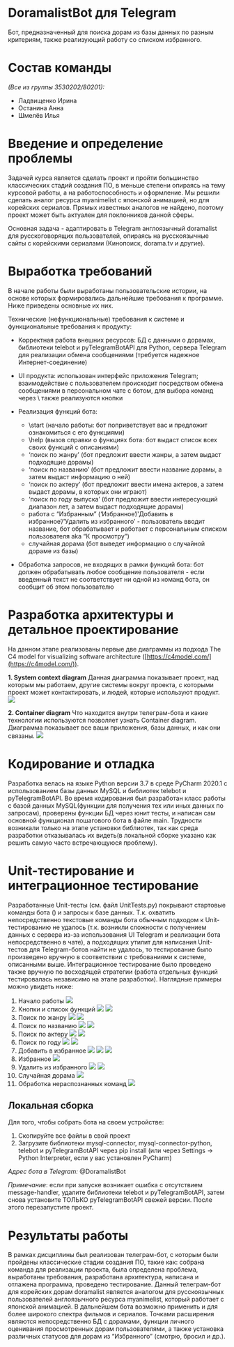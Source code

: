 # DoramalistBot для Telegram  
Бот, предназначенный для поиска дорам из базы данных по разным критериям, также реализующий работу со списком избранного.
# Состав команды
*(Все из группы 3530202/80201):*
- Ладвищенко Ирина
- Останина Анна
- Шмелёв Илья
# Введение и определение проблемы
Задачей курса является сделать проект и пройти большинство классических стадий создания ПО, в меньше степени опираясь на тему курсовой работы, а на работоспособность и оформление. Мы решили сделать аналог ресурса myanimelist с японской анимацией, но для корейских сериалов. Прямых известных аналогов не найдено, поэтому проект может быть актуален для поклонников данной сферы.

Основная задача - адаптировать в Telegram англоязычный doramalist для русскоговорящих пользователей, опираясь на русскоязычные сайты с корейскими сериалами (Кинопоиск, dorama.tv и другие).
# Выработка требований
В начале работы были выработаны пользовательские истории, на основе которых формировались дальнейшие требования к программе. Ниже приведены основные их них.

Технические (нефункциональные) требования к системе и функциональные требования к продукту:

-   Корректная работа внешних ресурсов: БД с данными о дорамах, библиотеки telebot и pyTelegramBotAPI для Python, сервера Telegram для реализации обмена сообщениями (требуется надежное Интернет-соединение)
    
-   UI продукта: использован интерфейс приложения Telegram; взаимодействие с пользователем происходит посредством обмена сообщениями в персональном чате с ботом, для выбора команд через \ также реализуются кнопки
    
-   Реализация функций бота:  
    - \start (начало работы: бот поприветствует вас и предложит ознакомиться с его функциями)  
    - \help (вызов справки о функциях бота: бот выдаст список всех своих функций с описаниями)  
    - ‘поиск по жанру’ (бот предложит ввести жанры, а затем выдаст подходящие дорамы)  
    - ‘поиск по названию’ (бот предложит ввести название дорамы, а затем выдаст информацию о ней)  
    - ‘поиск по актеру’ (бот предложит ввести имена актеров, а затем выдаст дорамы, в которых они играют)  
    - ‘поиск по году выпуска’ (бот предложит ввести интересующий диапазон лет, а затем выдаст подходящие дорамы)  
    - работа с “Избранным” (‘Избранное’/’Добавить в избранное’/’Удалить из избранного’ - пользователь вводит название, бот обрабатывает и работает с персональным списком пользователя aka “К просмотру”)  
    - случайная дорама (бот выведет информацию о случайной дораме из базы)
    
-   Обработка запросов, не входящих в рамки функций бота: бот должен обрабатывать любое сообщение пользователя - если введенный текст не соответствует ни одной из команд бота, он сообщит об этом пользователю
# Разработка архитектуры и детальное проектирование
На данном этапе реализованы первые две диаграммы из подхода The C4 model for visualizing software architecture ([https://c4model.com/](https://c4model.com/)).

**1.  System context diagram**
Данная диаграмма показывает проект, над которым мы работаем, другие системы вокруг проекта, с которыми проект может контактировать, и людей, которые используют продукт.
**![](https://lh3.googleusercontent.com/QWsMTdWiZFoUKudLw3kagQetUcEEN6pFxCbIV8cYOOjh9wLzK2yd5SUte0RtOFNFYLsseasQHBobRIp6DgpylBfGKYrOGnPiH2yZhGrAXDIDLKQ-3_lRFUDA6mQMrzinswLVL3g)**

**2.  Container diagram**
Что находится внутри телеграм-бота и какие технологии используются позволяет узнать Container diagram. Диаграмма показывает все ваши приложения, базы данных, и как они связаны.
**![](https://lh3.googleusercontent.com/bwL6npjtM-P0AtnaajHFTwK7xOYogLEJt6QThqC3BwG5yCxLIXMrq7EiRHXXIF1Dmo6SHLlO5gbstZYofLuPq9nDpVGzs2GDBMRyRNeqOp_HJFoF88g4sli5FRoUUVbO6BDOULw)**
# Кодирование и отладка
Разработка велась на языке Python версии 3.7 в среде PyCharm 2020.1 с использованием базы данных MySQL и библиотек telebot и pyTelegramBotAPI.
Во время кодирования был разработан класс работы с базой данных MySQL(функции для получения тех или иных данных по запросам), проверены функции БД через юнит тесты, и написан сам основной функционал пошагового бота в файле main. Трудности возникали только на этапе установки библиотек, так как среда разработки отказывалась их видеть(в локальной сборке указано как решить самую часто встречающуюся проблему).
# Unit-тестирование и интеграционное тестирование
Разработанные Unit-тесты (см. файл UnitTests.py) покрывают стартовые команды бота (\) и запросы к базе данных. Т.к. охватить непосредственно текстовые команды бота обычным подходом к Unit-тестированию не удалось (т.к. возникли сложности с получением данных с сервера из-за использования UI Telegram и реализации бота непосредственно в чате), а подходящих утилит для написания Unit-тестов для Telegram-ботов найти не удалось, то тестирование было произведено вручную в соответствии с требованиями к системе, описанными выше. Интеграционное тестирование было проведено также вручную по восходящей стратегии (работа отдельных функций тестировалась независимо на этапе разработки). Наглядные примеры можно увидеть ниже:
1. Начало работы
**![](https://lh6.googleusercontent.com/aBpYtt_4I3CkzBwxrdEC7J-iuByv1R8gEXW1XtNylGfcYfpWZGW4JW-fkyCoLcDP1CKuKTMIw7HGkkg2C31atn544fFmmVnmck8KJHML_UwV5vMe9y-Cc1j4XcPdzQ)**
2. Кнопки и список функций
**![](https://lh4.googleusercontent.com/5YM2_3BYg6TezjENgP8OS6Q8dBgPj0c5bt-V8kuqdAHEOFP-O4sfvMx7KUTw1tWrl9bFPhr_yNLfJZ60Jv2S2c0wPzf4GzTvM4Wrr57v1vNrhvhYxCyZ1Mx8WjmVbA)**
**![](https://lh4.googleusercontent.com/Msmy0-xopZSy703LvoDmP2OEsMMKetNy2RARNWrOCZG-zHbdAy2CUmrQEFH81_dQvJoIDe33YVK11jxOv8XPj-3OMVpkWKrGrCptKETbAPveW_sd-OTxIJgVzn84Eg)**
3. Поиск по жанру
**![](https://lh3.googleusercontent.com/zPEXJdvweDIp6iXiwaF_yOvla_wfXeJ1l2S1sfFWv0nm22qpX_k_SKV_B3kNacUYlI13NpYl0wzu-zFhn8Id844n7ljCYdas8nVoH1FbjS0CyMhC3128DgKC262ldA)**
**![](https://lh3.googleusercontent.com/ORmrhim3BlOTwuhLJwFnMQGfO-UF1Amd2jJrAb6jLg6beyoSHfcl1aYs2t6QVN-fPEnRMF6GEkT8RpVKRlhAW1qDTpYhCEeLHhzj4RllxVRx0H6sQaiJ3UZBjyIO6w)**
4. Поиск по названию
**![](https://lh4.googleusercontent.com/X2xy4mmiPQwh7qip5pVqXlF_g1FK9QSoiF37L6kF4YGor8PNnAkbJDZZ56JYeN3sT2RufrS0tVrjQ6vV6MKCcDjUqinD3x1anIWvE-awYRHQ1hYFW8uA1-np7TNgaQ)**
**![](https://lh3.googleusercontent.com/onVwFVyGfF-T_aTyotyYCk2p__Ht2YSyMmen65rxqhGguN-zeVP3mJY9LH9UG_DS0nK_flFFSmy5B3XJM6P_OHZwpczX0NrD3R9_Jb5ZxE1gRBAn7zsbpwbz27BMKA)**
5. Поиск по актеру
**![](https://lh4.googleusercontent.com/bN7ivd6j8oHF959VXwuYAZ6pHnhhLYF76K0VSDcSoZTPR9A-pyFfc0R2FPBDCRP164JnGtyJkBxA_5W6sH4EmUOYGnf5s-_WQXsPBPUJAS9Hc8uhZPR4o4age9mOoQ)**
**![](https://lh3.googleusercontent.com/SSZejSm6SHwwZDt-1SVBgqaUn8FPQzb11x5xk27jncEwfVPlmiQKXQSiSki3uw1PAoWfndtPKfWdZomWuJeuiXt6PQbKoL3eOmmfUa_80QAsT_dMaSVJ2QsUCw72Xg)**
6. Поиск по году
**![](https://lh5.googleusercontent.com/OR7G2hNett_eUetaXQ-hbKWD_tAfopwripYXTF_C2RsdDSHmjkJ8cn1yjXSqPpBY1JYhl84IMhaZF0zo4hl7FLJ3i0toXNLryfp-gH_4GC_2Jq6Hl8twFlahHwju1g)**
**![](https://lh5.googleusercontent.com/hspML3yZcbhQi4mENqHcGKSEg895XLuFtxHmildpAGB_e96tcWLpoBWdg6wbK_VqJ1n80Ww2KJ3LJ5L4vKVk0_dIZczvxfj5O99RNmW_r1W4-4YSesTBib_Lxp_Smg)**
7. Добавить в избранное
**![](https://lh6.googleusercontent.com/dPSJpXFS60cjlrtAPrSy7Dbbh9eZO1ygpkIUJp5Y0uNJCogNJeZErnSpGClx9aryXvp2tV9ig8hEjnYqg8sQG5FEMwrQncoDdeZtWj5mVETJ25eqeGfM7ajSveiWbg)**
**![](https://lh6.googleusercontent.com/FzXMztciCunoU1Tb7WMOup-geiYCyRNTPF8xJh_vwQcWQyvFfzjjqmeUpT2X7Gkz_UHzeIgPEaYxLwWo54V-TmTdVbgAIknzuAZ6RvMFsGB0COrrBYTQv7pujdiMpA)**
**![](https://lh5.googleusercontent.com/5NV6dCYLe-IfeIJogN11jjYbrXrsuVCuq812ZiIbnQjkTczIs9_ITeeaTo9PWRREwrSSwD4B6VO-y6ozC74QIG15H7I0Vq4XkVsj2EiOkVWaxafTdeFp_1BSoFuZxA)**
8. Избранное
**![](https://lh5.googleusercontent.com/gqSCvkV0nUs9jBM694GyspmEfW6_lx5DJOaY6pjw1RAAm20wkQU-kEGr6Mw7_ZJv9lg1JAYB7hbgV4gmCHc9jBUFq8btO8RtIooenmQFiOCyQP2UGu4WvVQtO76W4Q)**
9. Удалить из избранного
**![](https://lh6.googleusercontent.com/CpFzf6E-8yzuJ5267yQT9bWHOFdBjraGOJ_-Ni_Pi63uSA99bigmSfA3B1iYPkIAQbvbDsp_VWceaQU9Mn9dEC07wnzPSm1PDCgAaf9RnSx14cPPl4E5puMvO8SEsw)**
**![](https://lh4.googleusercontent.com/DUxT4jaQFrjP78LI7Z0xQEN8RL-f2IzTpGVcPU6-rl_hPxpp9om3Ao8wVuqkAFqNqkjHx3S7Nf-3wx78gkvhMcDw-9uRtCPcTlo9VydK1mP-hyxM3JN7VzStJOsNDw)**
10. Случайная дорама
**![](https://lh3.googleusercontent.com/JM7ZA4lJbsjndT_-AvdYB8_LHe6mL3mHt06Qzgwlw2eJBt1tfe0ruVfhLSWSUxOmvEZhMo4p9I8Caqryg3y-aZF7VRkOgCDubUiVZmV8SSRG5xznwAep4Ynr8MV31w)**
11. Обработка нераспознанных команд
**![](https://lh4.googleusercontent.com/9h0o74X3boOV2RQU4HmBNtPssOEOTJqRW5guJH9pidBU1qpgvl6jrKiVb9yeTs0268rlhHo3kf25sDIFKyZ1GKvr1PnCTyrQKziy6U3eVsvR8CrQao_nKPdD87Fmog)**

## Локальная сборка
Для того, чтобы собрать бота на своем устройстве:
1.  Скопируйте все файлы в свой проект
2.  Загрузите библиотеки mysql-connector, mysql-connector-python, telebot и pyTelegramBotAPI через pip install (или через Settings -> Python Interpreter, если у вас установлен PyCharm)

*Адрес бота в Telegram:* @DoramalistBot

*Примечание*: если при запуске возникает ошибка с отсутствием message-handler, удалите библиотеки telebot и pyTelegramBotAPI, затем снова установите ТОЛЬКО pyTelegramBotAPI свежей версии. После этого перезапустите проект.
# Результаты работы

В рамках дисциплины был реализован телеграм-бот, с которым были пройдены классические стадии создания ПО, такие как: собрана команда для реализации проекта, была определена проблема, выработаны требования, разработана архитектура, написана и отлажена программа, проведено тестирование. Данный телеграм-бот для корейских дорам doramalist является аналогом для русскоязычных пользователей англоязычного ресурса myanimelist, который работает с японской анимацией. В дальнейшем бота возможно применить и для более широкого спектра фильмов и сериалов. Точками расширения являются непосредственно БД с дорамами, функции личного оценивания просмотренных дорам пользователями, а также установка различных статусов для дорам из “Избранного” (смотрю, бросил и др.).



